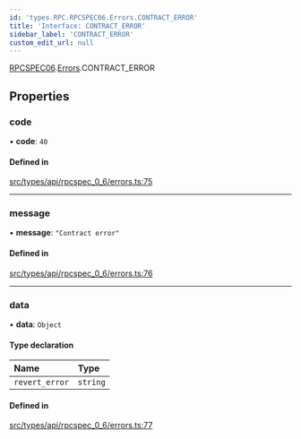 ```yaml
---
id: 'types.RPC.RPCSPEC06.Errors.CONTRACT_ERROR'
title: 'Interface: CONTRACT_ERROR'
sidebar_label: 'CONTRACT_ERROR'
custom_edit_url: null
---
```


[RPCSPEC06](../namespaces/types.RPC.RPCSPEC06.md).[Errors](../namespaces/types.RPC.RPCSPEC06.Errors.md).CONTRACT_ERROR

## Properties

### code

• **code**: `40`

#### Defined in

[src/types/api/rpcspec_0_6/errors.ts:75](https://github.com/starknet-io/starknet.js/blob/v6.11.0/src/types/api/rpcspec_0_6/errors.ts#L75)

---

### message

• **message**: `"Contract error"`

#### Defined in

[src/types/api/rpcspec_0_6/errors.ts:76](https://github.com/starknet-io/starknet.js/blob/v6.11.0/src/types/api/rpcspec_0_6/errors.ts#L76)

---

### data

• **data**: `Object`

#### Type declaration

| Name           | Type     |
| :------------- | :------- |
| `revert_error` | `string` |

#### Defined in

[src/types/api/rpcspec_0_6/errors.ts:77](https://github.com/starknet-io/starknet.js/blob/v6.11.0/src/types/api/rpcspec_0_6/errors.ts#L77)
